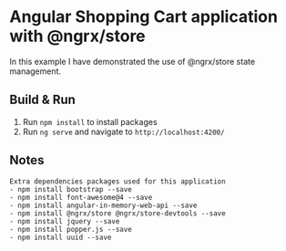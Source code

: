 # Angular Shopping Cart application with @ngrx/store
In this example I have demonstrated the use of @ngrx/store state management.

## Build & Run
1. Run `npm install` to install packages
2. Run `ng serve` and navigate to `http://localhost:4200/`

## Notes
    Extra dependencies packages used for this application
    - npm install bootstrap --save
    - npm install font-awesome@4 --save
    - npm install angular-in-memory-web-api --save
    - npm install @ngrx/store @ngrx/store-devtools --save
    - npm install jquery --save
    - npm install popper.js --save
    - npm install uuid --save
